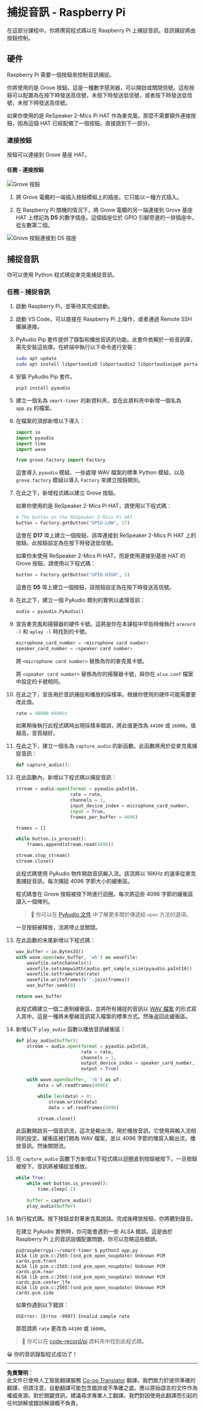 <!--
CO_OP_TRANSLATOR_METADATA:
{
  "original_hash": "0ac0afcfb40cb5970ef4cb74f01c32e9",
  "translation_date": "2025-08-26T15:33:13+00:00",
  "source_file": "6-consumer/lessons/1-speech-recognition/pi-audio.md",
  "language_code": "hk"
}
-->
# 捕捉音訊 - Raspberry Pi

在這部分課程中，你將撰寫程式碼以在 Raspberry Pi 上捕捉音訊。音訊捕捉將由按鈕控制。

## 硬件

Raspberry Pi 需要一個按鈕來控制音訊捕捉。

你將使用的是 Grove 按鈕。這是一種數字感測器，可以開啟或關閉信號。這些按鈕可以配置為在按下時發送高信號，未按下時發送低信號，或者按下時發送低信號，未按下時發送高信號。

如果你使用的是 ReSpeaker 2-Mics Pi HAT 作為麥克風，那麼不需要額外連接按鈕，因為這個 HAT 已經配備了一個按鈕。直接跳到下一部分。

### 連接按鈕

按鈕可以連接到 Grove 基座 HAT。

#### 任務 - 連接按鈕

![Grove 按鈕](../../../../../translated_images/grove-button.a70cfbb809a8563681003250cf5b06d68cdcc68624f9e2f493d5a534ae2da1e5.hk.png)

1. 將 Grove 電纜的一端插入按鈕模組上的插座。它只能以一種方式插入。

1. 在 Raspberry Pi 關機的情況下，將 Grove 電纜的另一端連接到 Grove 基座 HAT 上標記為 **D5** 的數字插座。這個插座位於 GPIO 引腳旁邊的一排插座中，從左數第二個。

![Grove 按鈕連接到 D5 插座](../../../../../translated_images/pi-button.c7a1a4f55943341ce1baf1057658e9a205804d4131d258e820c93f951df0abf3.hk.png)

## 捕捉音訊

你可以使用 Python 程式碼從麥克風捕捉音訊。

### 任務 - 捕捉音訊

1. 啟動 Raspberry Pi，並等待其完成啟動。

1. 啟動 VS Code，可以直接在 Raspberry Pi 上操作，或者通過 Remote SSH 擴展連接。

1. PyAudio Pip 套件提供了錄製和播放音訊的功能。此套件依賴於一些音訊庫，需先安裝這些庫。在終端中執行以下命令進行安裝：

    ```sh
    sudo apt update
    sudo apt install libportaudio0 libportaudio2 libportaudiocpp0 portaudio19-dev libasound2-plugins --yes 
    ```

1. 安裝 PyAudio Pip 套件。

    ```sh
    pip3 install pyaudio
    ```

1. 建立一個名為 `smart-timer` 的新資料夾，並在此資料夾中新增一個名為 `app.py` 的檔案。

1. 在檔案的頂部新增以下導入：

    ```python
    import io
    import pyaudio
    import time
    import wave
    
    from grove.factory import Factory
    ```

    這會導入 `pyaudio` 模組、一些處理 WAV 檔案的標準 Python 模組，以及 `grove.factory` 模組以導入 `Factory` 來建立按鈕類別。

1. 在此之下，新增程式碼以建立 Grove 按鈕。

    如果你使用的是 ReSpeaker 2-Mics Pi HAT，請使用以下程式碼：

    ```python
    # The button on the ReSpeaker 2-Mics Pi HAT
    button = Factory.getButton("GPIO-LOW", 17)
    ```

    這會在 **D17** 埠上建立一個按鈕，該埠連接到 ReSpeaker 2-Mics Pi HAT 上的按鈕。此按鈕設定為在按下時發送低信號。

    如果你未使用 ReSpeaker 2-Mics Pi HAT，而是使用連接到基座 HAT 的 Grove 按鈕，請使用以下程式碼：

    ```python
    button = Factory.getButton("GPIO-HIGH", 5)
    ```

    這會在 **D5** 埠上建立一個按鈕，該按鈕設定為在按下時發送高信號。

1. 在此之下，建立一個 PyAudio 類別的實例以處理音訊：

    ```python
    audio = pyaudio.PyAudio()
    ```

1. 宣告麥克風和揚聲器的硬件卡號。這將是你在本課程中早些時候執行 `arecord -l` 和 `aplay -l` 時找到的卡號。

    ```python
    microphone_card_number = <microphone card number>
    speaker_card_number = <speaker card number>
    ```

    將 `<microphone card number>` 替換為你的麥克風卡號。

    將 `<speaker card number>` 替換為你的揚聲器卡號，與你在 `alsa.conf` 檔案中設定的卡號相同。

1. 在此之下，宣告用於音訊捕捉和播放的採樣率。根據你使用的硬件可能需要更改此值。

    ```python
    rate = 48000 #48KHz
    ```

    如果稍後執行此程式碼時出現採樣率錯誤，將此值更改為 `44100` 或 `16000`。值越高，音質越好。

1. 在此之下，建立一個名為 `capture_audio` 的新函數。此函數將用於從麥克風捕捉音訊：

    ```python
    def capture_audio():
    ```

1. 在此函數內，新增以下程式碼以捕捉音訊：

    ```python
    stream = audio.open(format = pyaudio.paInt16,
                        rate = rate,
                        channels = 1, 
                        input_device_index = microphone_card_number,
                        input = True,
                        frames_per_buffer = 4096)

    frames = []

    while button.is_pressed():
        frames.append(stream.read(4096))

    stream.stop_stream()
    stream.close()
    ```

    此程式碼使用 PyAudio 物件開啟音訊輸入流。該流將以 16KHz 的速率從麥克風捕捉音訊，每次捕捉 4096 字節大小的緩衝區。

    程式碼會在 Grove 按鈕被按下時進行迴圈，每次將這些 4096 字節的緩衝區讀入一個陣列。

    > 💁 你可以在 [PyAudio 文件](https://people.csail.mit.edu/hubert/pyaudio/docs/) 中了解更多關於傳遞給 `open` 方法的選項。

    一旦按鈕被釋放，流將停止並關閉。

1. 在此函數的末尾新增以下程式碼：

    ```python
    wav_buffer = io.BytesIO()
    with wave.open(wav_buffer, 'wb') as wavefile:
        wavefile.setnchannels(1)
        wavefile.setsampwidth(audio.get_sample_size(pyaudio.paInt16))
        wavefile.setframerate(rate)
        wavefile.writeframes(b''.join(frames))
        wav_buffer.seek(0)

    return wav_buffer
    ```

    此程式碼建立一個二進制緩衝區，並將所有捕捉的音訊以 [WAV 檔案](https://wikipedia.org/wiki/WAV) 的形式寫入其中。這是一種將未壓縮音訊寫入檔案的標準方式。然後返回此緩衝區。

1. 新增以下 `play_audio` 函數以播放音訊緩衝區：

    ```python
    def play_audio(buffer):
        stream = audio.open(format = pyaudio.paInt16,
                            rate = rate,
                            channels = 1,
                            output_device_index = speaker_card_number,
                            output = True)
    
        with wave.open(buffer, 'rb') as wf:
            data = wf.readframes(4096)
    
            while len(data) > 0:
                stream.write(data)
                data = wf.readframes(4096)
    
            stream.close()
    ```

    此函數開啟另一個音訊流，這次是輸出流，用於播放音訊。它使用與輸入流相同的設定。緩衝區被打開為 WAV 檔案，並以 4096 字節的塊寫入輸出流，播放音訊。然後關閉流。

1. 在 `capture_audio` 函數下方新增以下程式碼以迴圈直到按鈕被按下。一旦按鈕被按下，音訊將被捕捉並播放。

    ```python
    while True:
        while not button.is_pressed():
            time.sleep(.1)
        
        buffer = capture_audio()
        play_audio(buffer)
    ```

1. 執行程式碼。按下按鈕並對著麥克風說話。完成後釋放按鈕，你將聽到錄音。

    在建立 PyAudio 實例時，你可能會遇到一些 ALSA 錯誤。這是由於 Raspberry Pi 上的音訊設備配置問題，你可以忽略這些錯誤。

    ```output
    pi@raspberrypi:~/smart-timer $ python3 app.py 
    ALSA lib pcm.c:2565:(snd_pcm_open_noupdate) Unknown PCM cards.pcm.front
    ALSA lib pcm.c:2565:(snd_pcm_open_noupdate) Unknown PCM cards.pcm.rear
    ALSA lib pcm.c:2565:(snd_pcm_open_noupdate) Unknown PCM cards.pcm.center_lfe
    ALSA lib pcm.c:2565:(snd_pcm_open_noupdate) Unknown PCM cards.pcm.side
    ```

    如果你遇到以下錯誤：

    ```output
    OSError: [Errno -9997] Invalid sample rate
    ```

    那麼請將 `rate` 更改為 `44100` 或 `16000`。

> 💁 你可以在 [code-record/pi](../../../../../6-consumer/lessons/1-speech-recognition/code-record/pi) 資料夾中找到此程式碼。

😀 你的音訊錄製程式成功了！

---

**免責聲明**：  
此文件已使用人工智能翻譯服務 [Co-op Translator](https://github.com/Azure/co-op-translator) 翻譯。我們致力於提供準確的翻譯，但請注意，自動翻譯可能包含錯誤或不準確之處。應以原始語言的文件作為權威來源。對於關鍵資訊，建議尋求專業人工翻譯。我們對因使用此翻譯而引起的任何誤解或錯誤解讀概不負責。  